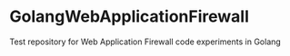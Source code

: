 # GolangWebApplicationFirewall
Test repository for Web Application Firewall code experiments in Golang
